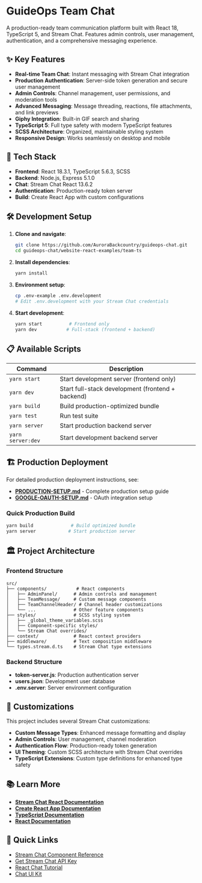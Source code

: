 # GuideOps Team Chat

A production-ready team communication platform built with React 18, TypeScript 5, and Stream Chat. Features admin controls, user management, authentication, and a comprehensive messaging experience.

## ✨ Key Features

- **Real-time Team Chat**: Instant messaging with Stream Chat integration
- **Production Authentication**: Server-side token generation and secure user management
- **Admin Controls**: Channel management, user permissions, and moderation tools
- **Advanced Messaging**: Message threading, reactions, file attachments, and link previews
- **Giphy Integration**: Built-in GIF search and sharing
- **TypeScript 5**: Full type safety with modern TypeScript features
- **SCSS Architecture**: Organized, maintainable styling system
- **Responsive Design**: Works seamlessly on desktop and mobile

## 🚀 Tech Stack

- **Frontend**: React 18.3.1, TypeScript 5.6.3, SCSS
- **Backend**: Node.js, Express 5.1.0
- **Chat**: Stream Chat React 13.6.2
- **Authentication**: Production-ready token server
- **Build**: Create React App with custom configurations

## 🛠️ Development Setup

1. **Clone and navigate**:
   ```bash
   git clone https://github.com/AuroraBackcountry/guideops-chat.git
   cd guideops-chat/website-react-examples/team-ts
   ```

2. **Install dependencies**:
   ```bash
   yarn install
   ```

3. **Environment setup**:
   ```bash
   cp .env-example .env.development
   # Edit .env.development with your Stream Chat credentials
   ```

4. **Start development**:
   ```bash
   yarn start          # Frontend only
   yarn dev           # Full-stack (frontend + backend)
   ```

## 📋 Available Scripts

| Command | Description |
|---------|-------------|
| `yarn start` | Start development server (frontend only) |
| `yarn dev` | Start full-stack development (frontend + backend) |
| `yarn build` | Build production-optimized bundle |
| `yarn test` | Run test suite |
| `yarn server` | Start production backend server |
| `yarn server:dev` | Start development backend server |

## 🏗️ Production Deployment

For detailed production deployment instructions, see:
- **[PRODUCTION-SETUP.md](./PRODUCTION-SETUP.md)** - Complete production setup guide
- **[GOOGLE-OAUTH-SETUP.md](./GOOGLE-OAUTH-SETUP.md)** - OAuth integration setup

### Quick Production Build
```bash
yarn build              # Build optimized bundle
yarn server            # Start production server
```

## 🏛️ Project Architecture

### Frontend Structure
```
src/
├── components/           # React components
│   ├── AdminPanel/      # Admin controls and management
│   ├── TeamMessage/     # Custom message components
│   ├── TeamChannelHeader/ # Channel header customizations
│   └── ...              # Other feature components
├── styles/              # SCSS styling system
│   ├── _global_theme_variables.scss
│   ├── Component-specific styles/
│   └── Stream Chat overrides/
├── context/             # React context providers
├── middleware/          # Text composition middleware
└── types.stream.d.ts    # Stream Chat type extensions
```

### Backend Structure
- **token-server.js**: Production authentication server
- **users.json**: Development user database
- **.env.server**: Server environment configuration

## 🔧 Customizations

This project includes several Stream Chat customizations:
- **Custom Message Types**: Enhanced message formatting and display
- **Admin Controls**: User management, channel moderation
- **Authentication Flow**: Production-ready token generation
- **UI Theming**: Custom SCSS architecture with Stream Chat overrides
- **TypeScript Extensions**: Custom type definitions for enhanced type safety

## 📚 Learn More

- **[Stream Chat React Documentation](https://getstream.io/chat/docs/sdk/react/)**
- **[Create React App Documentation](https://facebook.github.io/create-react-app/docs/getting-started)**
- **[TypeScript Documentation](https://www.typescriptlang.org/docs/)**
- **[React Documentation](https://reactjs.org/)**

## 🤝 Quick Links

- [Stream Chat Component Reference](https://getstream.github.io/stream-chat-react/)
- [Get Stream Chat API Key](https://getstream.io/chat/trial/)
- [React Chat Tutorial](https://getstream.io/chat/react-chat/tutorial/)
- [Chat UI Kit](https://getstream.io/chat/ui-kit/)
